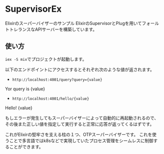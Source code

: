# SupervisorEx

Elixirのスーパーバイザーのサンプル
ElixirのSupervisorとPlugを用いてフォールトトレランスなAPIサーバーを構築しています。

## 使い方

`iex -S mix`でプロジェクトが起動します。

以下のエンドポイントにアクセスするとそれぞれ次のような値が返されます。

- `http://localhost:4001/query?query={value}`

Yor query is {value}

- `http://localhost:4001/hello/{value}`

Hello! {value}

もしエラーが発生してもスーパーバイザーによって自動的に再起動されるので、その後また正しい値を指定して実行すると正常に応答が返ってくるはずです。

これがElixirの堅牢さを支える柱の１つ、OTPスーパーバイザーです。
これを使うことで多言語ではk8sなどで実現していたプロセス管理をシームレスに制御することができます。
